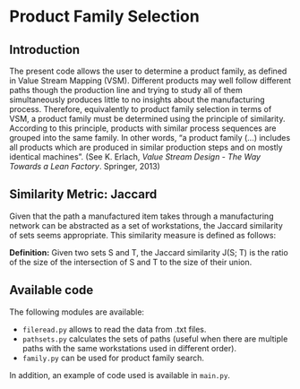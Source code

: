 # Product Family Selection

## Introduction

The present code allows the user to determine a product family, as defined in Value Stream Mapping (VSM). Different products may well follow different paths though the production line and trying to study all of them simultaneously produces little to no insights about the manufacturing process. Therefore, equivalently to product family selection in terms of VSM, a product family must be determined using the principle of similarity. According to this principle, products with similar process sequences are grouped into the same family. In other words, “a product family (...) includes all products which are produced in similar production steps and on mostly identical machines”. (See K. Erlach, *Value Stream Design - The Way Towards a Lean Factory*. Springer, 2013)


## Similarity Metric: Jaccard

Given that the path a manufactured item takes through a manufacturing network can be abstracted as a set of workstations, the Jaccard similarity of sets seems appropriate. This similarity measure is defined as follows:

**Definition:** Given two sets S and T, the Jaccard similarity J(S; T) is the ratio of the size of the intersection of S and T to the size of their union.


## Available code

The following modules are available:
* `fileread.py` allows to read the data from .txt files.
* `pathsets.py` calculates the sets of paths (useful when there are multiple paths with the same workstations used in different order).
* `family.py` can be used for product family search.

In addition, an example of code used is available in `main.py`.
